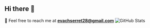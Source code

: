 ## Hi there 👋
🔹 Feel free to reach me at **evachserret28@gmail.com**
![GitHub Stats](https://github-readme-stats.vercel.app/api?username=EvaMChavezSerret&show_icons=true&theme=dark&hide=stars&count_private=true)

<!--
**EvaMChavezSerret/EvaMChavezSerret** is a ✨ _special_ ✨ repository because its `README.md` (this file) appears on your GitHub profile.
🔹 Feel free to reach me at **evachserret28@gmail.com**

Here are some ideas to get you started:

- 🔭 I’m currently working on ...
- 🌱 I’m currently learning ...
- 👯 I’m looking to collaborate on ...
- 🤔 I’m looking for help with ...
- 💬 Ask me about ...
- 📫 How to reach me: ...
- 😄 Pronouns: ...
- ⚡ Fun fact: ...
-->

